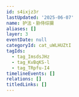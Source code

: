 ```yaml
---
id: s4ixjz3r
lastUpdated: '2025-06-07'
name: 护法・胁侍综摄
aliases: []
layer: 3
eventDate: null
categoryId: cat_uWLHUZtI
tagIds:
  - tag_ImsdsJHz
  - tag_KvBqKS-l
  - tag_TRpfu-I4
timelineEvents: []
relations: []
titledLinks: []
---
```


